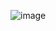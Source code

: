 ![image](https://github.com/juliuszlosinski/3D-Graphics-Web-Applications/assets/72278818/1cb04c72-cadf-446b-a719-6fe94eeadd10)
